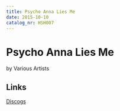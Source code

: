 ```yaml
---
title: Psycho Anna Lies Me
date: 2015-10-10
catalog_nr: HSH007
---
```


# Psycho Anna Lies Me
by Various Artists

## Links
[Discogs](https://www.discogs.com/Home-Street-Home-Psycho-Anna-Lies-Me/release/7575933)
